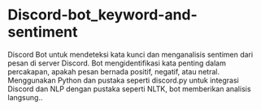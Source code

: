 # Discord-bot_keyword-and-sentiment
Discord Bot untuk mendeteksi kata kunci dan menganalisis sentimen dari pesan di server Discord. Bot mengidentifikasi kata penting dalam percakapan, apakah pesan bernada positif, negatif, atau netral.  Menggunakan Python dan pustaka seperti discord.py untuk integrasi Discord dan NLP dengan pustaka seperti NLTK, bot memberikan analisis langsung..
